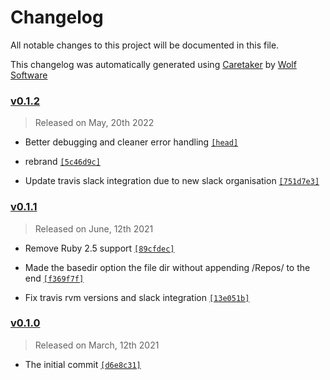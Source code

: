 # Changelog

All notable changes to this project will be documented in this file.


This changelog was automatically generated using [Caretaker](https://github.com/DevelopersToolbox/caretaker) by [Wolf Software](https://github.com/WolfSoftware)

### [v0.1.2](https://github.com/DevelopersToolbox/github-ripper/compare/v0.1.1...v0.1.2)

> Released on May, 20th 2022

- Better debugging and cleaner error handling [`[head]`](https://github.com/DevelopersToolbox/github-ripper/commit/)

- rebrand [`[5c46d9c]`](https://github.com/DevelopersToolbox/github-ripper/commit/5c46d9c7fe28dc3be562c7534438fe8163633f52)

- Update travis slack integration due to new slack organisation [`[751d7e3]`](https://github.com/DevelopersToolbox/github-ripper/commit/751d7e3994ba8ab24052568d521dd406b773a47f)

### [v0.1.1](https://github.com/DevelopersToolbox/github-ripper/compare/v0.1.0...v0.1.1)

> Released on June, 12th 2021

- Remove Ruby 2.5 support [`[89cfdec]`](https://github.com/DevelopersToolbox/github-ripper/commit/89cfdeca2aaf6e6eddf7b78c6fa76b626bec5cd5)

- Made the basedir option the file dir without appending /Repos/ to the end [`[f369f7f]`](https://github.com/DevelopersToolbox/github-ripper/commit/f369f7fd358f01db962ebd6aa0f203697f622f99)

- Fix travis rvm versions and slack integration [`[13e051b]`](https://github.com/DevelopersToolbox/github-ripper/commit/13e051b88cf6081e2e47665332f035b77c8c4aea)

### [v0.1.0](https://github.com/DevelopersToolbox/github-ripper/releases/v0.1.0)

> Released on March, 12th 2021

- The initial commit [`[d6e8c31]`](https://github.com/DevelopersToolbox/github-ripper/commit/d6e8c3134a2a0f19446da799615aeda8998bc8b4)

